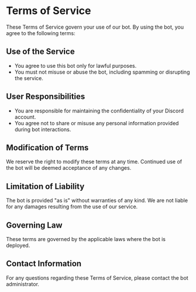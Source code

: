 # Terms of Service

These Terms of Service govern your use of our bot. By using the bot, you agree to the following terms:

## Use of the Service
- You agree to use this bot only for lawful purposes.
- You must not misuse or abuse the bot, including spamming or disrupting the service.

## User Responsibilities
- You are responsible for maintaining the confidentiality of your Discord account.
- You agree not to share or misuse any personal information provided during bot interactions.

## Modification of Terms
We reserve the right to modify these terms at any time. Continued use of the bot will be deemed acceptance of any changes.

## Limitation of Liability
The bot is provided "as is" without warranties of any kind. We are not liable for any damages resulting from the use of our service.

## Governing Law
These terms are governed by the applicable laws where the bot is deployed.

## Contact Information
For any questions regarding these Terms of Service, please contact the bot administrator.